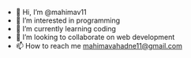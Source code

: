 - 👋 Hi, I’m @mahimav11
- 👀 I’m interested in programming
- 🌱 I’m currently learning coding
- 💞️ I’m looking to collaborate on web development
- 📫 How to reach me mahimavahadne11@gmail.com

<!---
mahimav11/mahimav11 is a ✨ special ✨ repository because its `README.md` (this file) appears on your GitHub profile.
You can click the Preview link to take a look at your changes.
--->
